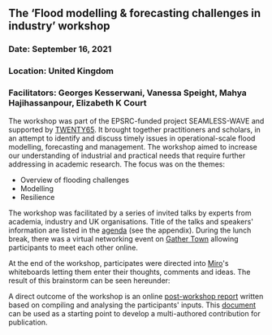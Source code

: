 ## The ‘Flood modelling & forecasting challenges in industry’ workshop
### Date:	September 16, 2021
### Location:	United Kingdom
### Facilitators:	Georges Kesserwani, Vanessa Speight, Mahya Hajihassanpour, Elizabeth K Court 

The workshop was part of the EPSRC-funded project SEAMLESS-WAVE and supported by [TWENTY65](https://www.twenty65.ac.uk/). It brought together practitioners and scholars, in an attempt to identify and discuss timely issues in operational-scale flood modelling, forecasting and management. The workshop aimed to increase our understanding of industrial and practical needs that require further addressing in academic research. The focus was on the themes: 

- Overview of flooding challenges
- Modelling 
- Resilience

The workshop was facilitated by a series of invited talks by experts from academia, industry and UK organisations. Title of the talks and speakers' information are listed in the [agenda]() (see the appendix). During the lunch break, there was a virtual networking event on [Gather Town]() allowing participants to meet each other online.  

At the end of the workshop, participates were directed into [Miro]()'s whiteboards letting them enter their thoughts, comments and ideas. The result of this brainstorm can be seen hereunder:   

A direct outcome of the workshop is an online [post-workshop report]() written based on compiling and analysing the participants' inputs. This [document]() can be used as a starting point to develop a multi-authored contribution for publication.

